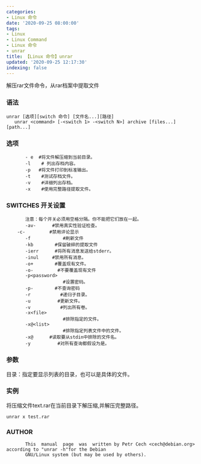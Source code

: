 ```yaml
---
categories:
- Linux 命令
date: '2020-09-25 08:00:00'
tags:
- Linux
- Linux Command
- Linux 命令
- unrar
title: 【Linux 命令】unrar
updated: '2020-09-25 12:17:30'
indexing: false
---
```


解压rar文件命令，从rar档案中提取文件

###  语法

```shell
unrar [选项][switch 命令] [文件名...][路径]
   unrar <command> [-<switch 1> -<switch N>] archive [files...] [path...]
```

###  选项

```shell
       - e  #将文件解压缩到当前目录。
       -l    # 列出存档内容。
       -p   #将文件打印到标准输出。
       -t    #测试存档文件。
       -v    #详细列出存档。
       -x    #使用完整路径提取文件。
```

### SWITCHES  开关设置

```shell
       注意：每个开关必须用空格分隔。你不能把它们放在一起。
       -av-      #禁用真实性验证检查。
	-c-         #禁用评论显示
       -f            #刷新文件
       -kb        #保留破碎的提取文件
       -ierr      #将所有消息发送给stderr。
       -inul     #禁用所有消息。
       -o+        #覆盖现有文件。
       -o-         #不要覆盖现有文件
       -p<password>
                     #设置密码。
       -p-        #不查询密码
       -r           #递归子目录。
       -u          #更新文件。
       -v           #列出所有卷。
       -x<file>
                     #排除指定的文件。
       -x@<list>
                     #排除指定列表文件中的文件。
       -x@      #读取要从stdin中排除的文件名。
       -y          #对所有查询都假设为是。
```

###  参数
目录：指定要显示列表的目录，也可以是具体的文件。
###  实例

将压缩文件text.rar在当前目录下解压缩,并解压完整路径。

```shell
unrar x test.rar
```

### AUTHOR

```shell
       This  manual  page  was  written by Petr Cech <cech@debian.org> according to "unrar -h"for the Debian
       GNU/Linux system (but may be used by others).
```

